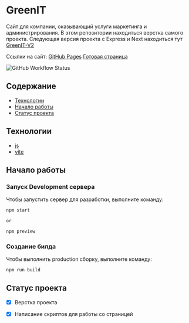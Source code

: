 # GreenIT

Сайт для компании, оказывающий услуги маркетинга и администрирования. В этом репозитории находиться верстка самого проекта.
Следующая версия проекта с Express и Next находиться тут [GreenIT-V2](https://github.com/TheZnat/GreenIT-V2)

Ссылки на сайт:
[GitHub Pages](https://theznat.github.io/GreenIT/)
[Готовая страница](https://spb-git.ru)

![GitHub Workflow Status](https://img.shields.io/github/actions/workflow/status/platane/platane/main.yml?label=action&style=flat-square)

## Содержание

- [Технологии](#технологии)
- [Начало работы](#начало-работы)
- [Статус проекта](#статус-проекта)

## Технологии

- [js](https://262.ecma-international.org/)
- [vite](https://vite-docs-ru.vercel.app/)

## Начало работы

### Запуск Development сервера

Чтобы запустить сервер для разработки, выполните команду:

```sh
npm start

or

npm preview
```

### Создание билда

Чтобы выполнить production сборку, выполните команду:

```sh
npm run build
```

## Статус проекта

- [x] Верстка проекта
- [x] Написание скриптов для работы со страницей

